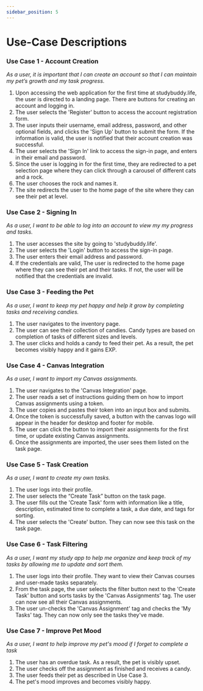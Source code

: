 ```yaml
---
sidebar_position: 5
---
```


# Use-Case Descriptions

### Use Case 1 - Account Creation


<i>As a user, it is important that I can create an account so that I can maintain my pet’s growth and my task progress.</i>

1. Upon accessing the web application for the first time at studybuddy.life, the user is directed to a landing page. There are buttons for creating an account and logging in.
2. The user selects the 'Register' button to access the account registration form.
3. The user inputs their username, email address, password, and other optional fields, and clicks the 'Sign Up' button to submit the form. If the information is valid, the user is notified that their account creation was successful.
4. The user selects the 'Sign In' link to access the sign-in page, and enters in their email and password.
5. Since the user is logging in for the first time, they are redirected to a pet selection page where they can click through a carousel of different cats and a rock.
6. The user chooses the rock and names it.
7. The site redirects the user to the home page of the site where they can see their pet at level.


### Use Case 2 - Signing In

<i>As a user, I want to be able to log into an account to view my my progress and tasks.</i> 

1. The user accesses the site by going to 'studybuddy.life'. 
2. The user selects the 'Login' button to access the sign-in page.
3. The user enters their email address and password.
4. If the credentials are valid, The user is redirected to the home page where they can see their pet and their tasks. If not, the user will be notified that the credentials are invalid. 

### Use Case 3 - Feeding the Pet

<i>As a user, I want to keep my pet happy and help it grow by completing tasks and receiving candies.</i>

1. The user navigates to the inventory page.
2. The user can see their collection of candies. Candy types are based on completion of tasks of different sizes and levels.
3. The user clicks and holds a candy to feed their pet. As a result, the pet becomes visibly happy and it gains EXP.


### Use Case 4 - Canvas Integration

<i>As a user, I want to import my Canvas assignments.</i>

1. The user navigates to the 'Canvas Integration' page.
2. The user reads a set of instructions guiding them on how to import Canvas assignments using a token.
3. The user copies and pastes their token into an input box and submits.
4. Once the token is successfully saved, a button with the canvas logo will appear in the header for desktop and footer for mobile.
5. The user can click the button to import their assignments for the first time, or update existing Canvas assignments.
6. Once the assignments are imported, the user sees them listed on the task page.

### Use Case 5 - Task Creation

<i>As a user, I want to create my own tasks.</i>

1. The user logs into their profile.
2. The user selects the “Create Task” button on the task page.
3. The user fills out the 'Create Task' form with information like a title, description, estimated time to complete a task, a due date, and tags for sorting.
4. The user selects the 'Create' button. They can now see this task on the task page.

### Use Case 6 - Task Filtering 

<i>As a user, I want my study app to help me organize and keep track of my tasks by allowing me to update and sort them.</i>

1. The user logs into their profile. They want to view their Canvas courses and user-made tasks separately. 
2. From the task page, the user selects the filter button next to the 'Create Task' button and sorts tasks by the 'Canvas Assignments' tag. The user can now see all their Canvas assignments.
3. The user un-checks the 'Canvas Assignment' tag and checks the 'My Tasks' tag. They can now only see the tasks they've made.

### Use Case 7 - Improve Pet Mood

<i>As a user, I want to help improve my pet's mood if I forget to complete a task</i>

1. The user has an overdue task. As a result, the pet is visibly upset.
2. The user checks off the assignment as finished and receives a candy.
3. The user feeds their pet as described in Use Case 3.
4. The pet's mood improves and becomes visibly happy.

